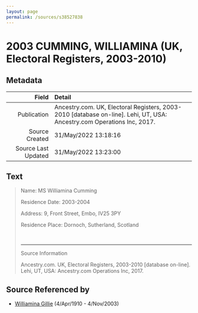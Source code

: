 ```yaml
---
layout: page
permalink: /sources/s38527838
---
```


# 2003 CUMMING, WILLIAMINA (UK, Electoral Registers, 2003-2010)

## Metadata
Field | Detail
---:|:---
Publication | Ancestry.com. UK, Electoral Registers, 2003-2010 [database on-line]. Lehi, UT, USA: Ancestry.com Operations Inc, 2017.
Source Created | 31/May/2022 13:18:16
Source Last Updated | 31/May/2022 13:23:00

## Text

> Name: MS Williamina Cumming
>
> Residence Date: 2003-2004
>
> Address: 9, Front Street, Embo, IV25 3PY
>
> Residence Place: Dornoch, Sutherland, Scotland
>
> <br/>
>
> ---
>
> Source Information
>
> Ancestry.com. UK, Electoral Registers, 2003-2010 [database on-line]. Lehi, UT, USA: Ancestry.com Operations Inc, 2017.
>

## Source Referenced by

* [Williamina Gillie](../people/@23770336@-williamina-gillie-b1910-4-4-d2003-11-4.md) (4/Apr/1910 - 4/Nov/2003)
